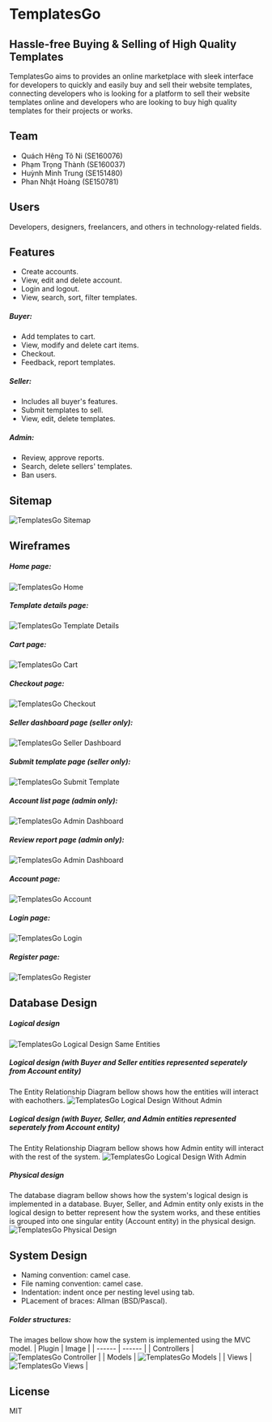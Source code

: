 # **TemplatesGo**
## Hassle-free Buying & Selling of High Quality Templates
TemplatesGo aims to provides an online marketplace with sleek interface for developers to quickly and easily buy and sell their website templates, connecting developers who is looking for a platform to sell their website templates online and developers who are looking to buy high quality templates for their projects or works.

## Team
- Quách Hêng Tô Ni (SE160076)
- Phạm Trọng Thành (SE160037)
- Huỳnh Minh Trung (SE151480)
- Phan Nhật Hoàng (SE150781)

## Users
Developers, designers, freelancers, and others in technology-related fields.

## Features
- Create accounts.
- View, edit and delete account.
- Login and logout.
- View, search, sort, filter templates.
##### Buyer:
- Add templates to cart.
- View, modify and delete cart items.
- Checkout.
- Feedback, report templates.
##### Seller:
- Includes all buyer's features.
- Submit templates to sell.
- View, edit, delete templates.
##### Admin:
- Review, approve reports.
- Search, delete sellers' templates.
- Ban users.

## Sitemap
![TemplatesGo Sitemap](/assets/sitemap/TemplatesGo_Sitemap.png)

## Wireframes

##### Home page:
![TemplatesGo Home](/assets/wireframes/TemplatesGo_Home.png)

##### Template details page:
![TemplatesGo Template Details](/assets/wireframes/TemplatesGo_TemplateDetails.jpg)

##### Cart page:
![TemplatesGo Cart](/assets/wireframes/TemplatesGo_Cart.png)

##### Checkout page:
![TemplatesGo Checkout](/assets/wireframes/TemplatesGo_Checkout.png)

##### Seller dashboard page (seller only):
![TemplatesGo Seller Dashboard](/assets/wireframes/TemplatesGo_SellerDashboard.jpg)

##### Submit template page (seller only):
![TemplatesGo Submit Template](/assets/wireframes/TemplatesGo_SubmitTemplate.png)

##### Account list page (admin only):
![TemplatesGo Admin Dashboard](/assets/wireframes/TemplatesGo_AccountList.jpg)

##### Review report page (admin only):
![TemplatesGo Admin Dashboard](/assets/wireframes/TemplatesGo_ReviewReport.jpg)

##### Account page:
![TemplatesGo Account](/assets/wireframes/TemplatesGo_Account.png)

##### Login page:
![TemplatesGo Login](/assets/wireframes/TemplatesGo_Login.jpg)

##### Register page:
![TemplatesGo Register](/assets/wireframes/TemplatesGo_Register.png)

## Database Design

##### Logical design
![TemplatesGo Logical Design Same Entities](/assets/database-designs/TemplatesGo_LogicalDesignSameEntities.png)

##### Logical design (with Buyer and Seller entities represented seperately from Account entity)
The Entity Relationship Diagram bellow shows how the entities will interact with eachothers.
![TemplatesGo Logical Design Without Admin](/assets/database-designs/TemplatesGo_LogicalDesignWithoutAdmin.jpg)

##### Logical design (with Buyer, Seller, and Admin entities represented seperately from Account entity)
The Entity Relationship Diagram bellow shows how Admin entity will interact with the rest of the system.
![TemplatesGo Logical Design With Admin](/assets/database-designs/TemplatesGo_LogicalDesignWithAdmin.jpg)

##### Physical design
The database diagram bellow shows how the system's logical design is implemented in a database. Buyer, Seller, and Admin entity only exists in the logical design to better represent how the system works, and these entities is grouped into one singular entity (Account entity) in the physical design.
![TemplatesGo Physical Design](/assets/database/TemplatesGo_PhysicalDesign.jpg)

## System Design
- Naming convention: camel case.
- File naming convention: camel case.
- Indentation: indent once per nesting level using tab.
- PLacement of braces: Allman (BSD/Pascal).

##### Folder structures:
The images bellow show how the system is implemented using the MVC model.
| Plugin | Image |
| ------ | ------ |
| Controllers | ![TemplatesGo Controller](/assets/screenshots/TemplatesGo_Controllers.png) |
| Models | ![TemplatesGo Models](/assets/screenshots/TemplatesGo_Models.png) |
| Views | ![TemplatesGo Views](/assets/screenshots/TemplatesGo_Views.png) |


## License
MIT